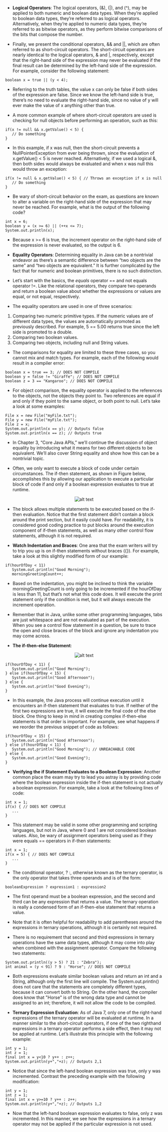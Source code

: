 - __Logical Operators__: The logical operators, (&), (|), and (^), may be applied to both numeric and boolean data types. When they’re applied to boolean data types, they’re referred to as logical operators. Alternatively, when they’re applied to numeric data types, they’re referred to as bitwise operators, as they perform bitwise comparisons of the bits that compose the number.

- Finally, we present the conditional operators, && and ||, which are often referred to as short-circuit operators. The short-circuit operators are nearly identical to the logical operators, & and |, respectively, except that the right-hand side of the expression may never be evaluated if the final result can be determined by the left-hand side of the expression. For example, consider the following statement:
```
boolean x = true || (y < 4);
```

- Referring to the truth tables, the value x can only be false if both sides of the expression are false. Since we know the left-hand side is true, there’s no need to evaluate the right-hand side, since no value of y will ever make the value of x anything other than true.

- A more common example of where short-circuit operators are used is checking for null objects before performing an operation, such as this:
```
if(x != null && x.getValue() < 5) {
   // Do something
}
```

- In this example, if x was null, then the short-circuit prevents a NullPointerException from ever being thrown, since the evaluation of x.getValue() < 5 is never reached. Alternatively, if we used a logical &, then both sides would always be evaluated and when x was null this would throw an exception:
```
if(x != null & x.getValue() < 5) { // Throws an exception if x is null
   // Do something
}
```

- Be wary of short-circuit behavior on the exam, as questions are known to alter a variable on the right-hand side of the expression that may never be reached. For example, what is the output of the following code?
```
int x = 6;
boolean y = (x >= 6) || (++x <= 7);
System.out.println(x);
```

- Because x >= 6 is true, the increment operator on the right-hand side of the expression is never evaluated, so the output is 6.

- __Equality Operators__: Determining equality in Java can be a nontrivial endeavor as there’s a semantic difference between “two objects are the same” and “two objects are equivalent.” It is further complicated by the fact that for numeric and boolean primitives, there is no such distinction.

- Let’s start with the basics, the *equals* operator == and not equals operator !=. Like the relational operators, they compare two operands and return a boolean value about whether the expressions or values are equal, or not equal, respectively. 

- The equality operators are used in one of three scenarios:
1.  Comparing two numeric primitive types. If the numeric values are of different data types, the values are automatically promoted as previously described. For example, 5 == 5.00 returns true since the left side is promoted to a double.
2. Comparing two boolean values.
3. Comparing two objects, including null and String values.

- The comparisons for equality are limited to these three cases, so you cannot mix and match types. For example, each of the following would result in a compiler error:
```
boolean x = true == 3; // DOES NOT COMPILE
boolean y = false != "Giraffe"; // DOES NOT COMPILE
boolean z = 3 == "Kangaroo"; // DOES NOT COMPILE
```

- For object comparison, the equality operator is applied to the references to the objects, not the objects they point to. Two references are equal if and only if they point to the same object, or both point to null. Let’s take a look at some examples:
```
File x = new File("myFile.txt");
File y = new File("myFile.txt");
File z = x;
System.out.println(x == y); // Outputs false
System.out.println(x == z); // Outputs true
```

- In Chapter 3, “Core Java APIs,” we’ll continue the discussion of object equality by introducing what it means for two different objects to be equivalent. We’ll also cover String equality and show how this can be a nontrivial topic.

- Often, we only want to execute a block of code under certain circumstances. The if-then statement, as shown in Figure below, accomplishes this by allowing our application to execute a particular block of code if and only if a boolean expression evaluates to true at runtime.

<div align="center">

![alt text](../image/if.png)

</div>

- The block allows multiple statements to be executed based on the if-then evaluation. Notice that the first statement didn’t contain a block around the print section, but it easily could have. For readability, it is considered good coding practice to put blocks around the execution component of if-then statements, as well as many other control flow statements, although it is not required.

- __Watch Indentation and Braces__: One area that the exam writers will try to trip you up is on if-then statements without braces ({}). For example, take a look at this slightly modified form of our example:
```
if(hourOfDay < 11)
   System.out.println("Good Morning");
   morningGreetingCount++;
```

- Based on the indentation, you might be inclined to think the variable morningGreetingCount is only going to be incremented if the hourOfDay is less than 11, but that’s not what this code does. It will execute the print statement only if the condition is met, but it will always execute the increment operation.

- Remember that in Java, unlike some other programming languages, tabs are just whitespace and are not evaluated as part of the execution. When you see a control flow statement in a question, be sure to trace the open and close braces of the block and ignore any indentation you may come across.

- __The if-then-else Statement__: 

<div align="center">

![alt text](../image/if-the-else.png)

</div>

```
if(hourOfDay < 11) {
   System.out.println("Good Morning");
} else if(hourOfDay < 15) {
   System.out.println("Good Afternoon");
} else {
   System.out.println("Good Evening");
}
```

- In this example, the Java process will continue execution until it encounters an if-then statement that evaluates to true. If neither of the first two expressions are true, it will execute the final code of the else block. One thing to keep in mind in creating complex if-then-else statements is that order is important. For example, see what happens if we reorder the previous snippet of code as follows:
```
if(hourOfDay < 15) {
   System.out.println("Good Afternoon");
} else if(hourOfDay < 11) {
   System.out.println("Good Morning"); // UNREACHABLE CODE
} else {
   System.out.println("Good Evening");
}
```

- __Verifying the if Statement Evaluates to a Boolean Expression__: Another common place the exam may try to lead you astray is by providing code where the boolean expression inside the if-then statement is not actually a boolean expression. For example, take a look at the following lines of code:
```
int x = 1;
if(x) { // DOES NOT COMPILE
   ...
}
```

- This statement may be valid in some other programming and scripting languages, but not in Java, where 0 and 1 are not considered boolean values. Also, be wary of assignment operators being used as if they were equals == operators in if-then statements:
```
int x = 1;
if(x = 5) { // DOES NOT COMPILE
   ...
}
```

- The conditional operator, ? :, otherwise known as the ternary operator, is the only operator that takes three operands and is of the form:
```
booleanExpression ? expression1 : expression2
```

- The first operand must be a boolean expression, and the second and third can be any expression that returns a value. The ternary operation is really a condensed form of an if-then-else statement that returns a value.

- Note that it is often helpful for readability to add parentheses around the expressions in ternary operations, although it is certainly not required.

- There is no requirement that second and third expressions in ternary operations have the same data types, although it may come into play when combined with the assignment operator. Compare the following two statements:
```
System.out.println((y > 5) ? 21 : "Zebra");
int animal = (y < 91) ? 9 : "Horse"; // DOES NOT COMPILE
```

-  Both expressions evaluate similar boolean values and return an int and a String, although only the first line will compile. The System.out.println() does not care that the statements are completely different types, because it can convert both to String. On the other hand, the compiler does know that "Horse" is of the wrong data type and cannot be assigned to an int; therefore, it will not allow the code to be compiled.

- __Ternary Expression Evaluation__: As of Java 7, only one of the right-hand expressions of the ternary operator will be evaluated at runtime. In a manner similar to the short-circuit operators, if one of the two righthand expressions in a ternary operator performs a side effect, then it may not be applied at runtime. Let’s illustrate this principle with the following example:
```
int y = 1;
int z = 1;
final int x = y<10 ? y++ : z++;
System.out.println(y+","+z); // Outputs 2,1
```

- Notice that since the left-hand boolean expression was true, only y was incremented. Contrast the preceding example with the following modification:
```
int y = 1;
int z = 1;
final int x = y>=10 ? y++ : z++;
System.out.println(y+","+z); // Outputs 1,2
```

- Now that the left-hand boolean expression evaluates to false, only z was incremented. In this manner, we see how the expressions in a ternary operator may not be applied if the particular expression is not used.